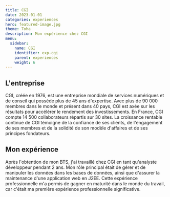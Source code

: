 ```yaml
---
title: CGI
date: 2023-01-01
categories: experiences
hero: featured-image.jpg
theme: Toha
description: Mon expérience chez CGI
menu:
  sidebar:
    name: CGI
    identifier: exp-cgi
    parent: experiences
    weight: 6
---
```


## L'entreprise
CGI, créée en 1976, est une entreprise mondiale de services numériques et de conseil qui possède plus de 45 ans d'expertise. Avec plus de 90 000 membres dans le monde et présent dans 40 pays, CGI est axée sur les résultats pour accélérer le rendement des investissements. En France, CGI compte 14 500 collaborateurs répartis sur 30 sites. La croissance rentable continue de CGI témoigne de la confiance de ses clients, de l'engagement de ses membres et de la solidité de son modèle d'affaires et de ses principes fondateurs.

## Mon expérience
Après l'obtention de mon BTS, j'ai travaillé chez CGI en tant qu'analyste développeur pendant 2 ans. Mon rôle principal était de gérer et de manipuler les données dans les bases de données, ainsi que d'assurer la maintenance d'une application web en J2EE. Cette expérience professionnelle m'a permis de gagner en maturité dans le monde du travail, car c'était ma première expérience professionnelle significative.
